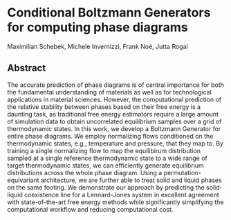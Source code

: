 # Conditional Boltzmann Generators for computing phase diagrams
Maximilian Schebek, Michele Invernizzi, Frank Noé, Jutta Rogal 

## Abstract
The accurate prediction of phase diagrams is of central importance for both the fundamental understanding of materials as well as for technological applications in material sciences. However, the computational prediction of the relative stability between phases based on their free energy is a daunting task, as traditional free energy estimators require a large amount of simulation data to obtain uncorrelated equilibrium samples over a grid of thermodynamic states. In this work, we develop a Boltzmann Generator for entire phase diagrams. We employ normalizing flows conditioned on the thermodynamic states, e.g., temperature and pressure, that they map to. By training a single normalizing flow to map the equilibirum distribution sampled at a single reference thermodynamic state to a wide range of target thermodynamic states, we can efficiently generate equilibrium distributions across the whole phase diagram. Using a permutation-equivariant architecture, we are further able to treat solid and liquid phases on the same footing. We demonstrate our approach by predicting the  solid-liquid coexistence line for a Lennard-Jones system in excellent agreement with state-of-the-art free energy methods while significantly simplifying the computational workflow and reducing computational cost.
